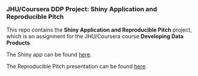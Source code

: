 ### JHU/Coursera DDP Project: Shiny Application and Reproducible Pitch

This repo contains the **Shiny Application and Reproducible Pitch** project, which is an assignment for the JHU/Coursera course **Developing Data Products**. 

The Shiny app can be found [here](https://dennisdondergoor.shinyapps.io/jhu-ddp-shiny-and-pitch/).

The Reproducible Pitch presentation can be found [here](https://dennisdondergoor.github.io/jhu-ddp-shiny-and-pitch/).
